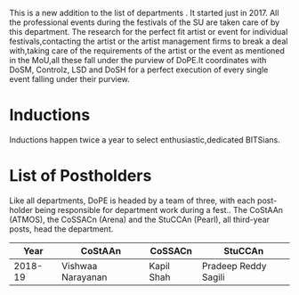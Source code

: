 <!-- TITLE: Department of Professional Events -->
<!-- SUBTITLE: Department of Professional Events,or DoPE, takes care of all the professional events on campus. -->

This is a new addition to the list of departments . It started just in 2017. All the professional events during the festivals of the SU are taken care of by this department.
 The research for the perfect fit artist or event for individual festivals,contacting the artist or the artist management firms to break a deal with,taking care of the requirements of the artist or the event as mentioned in the MoU,all these fall under the purview of DoPE.It coordinates with DoSM, Controlz, LSD and DoSH for a perfect execution of every single event falling under their purview.

# Inductions 
Inductions happen twice a year to select enthusiastic,dedicated BITSians.


# List of Postholders
Like all departments, DoPE is headed by a team of three, with each post-holder being responsible for department work during a fest.. The CoStAAn (ATMOS), the CoSSACn (Arena) and the StuCCAn (Pearl), all third-year posts, head the department.

<center>

| Year | CoStAAn | CoSSACn | StuCCAn |
|--|--|--|--|
| 2018-19 | Vishwaa Narayanan  | Kapil Shah | Pradeep Reddy Sagili |

</center>